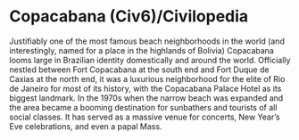# Copacabana (Civ6)/Civilopedia

Justifiably one of the most famous beach neighborhoods in the world (and interestingly, named for a place in the highlands of Bolivia) Copacabana looms large in Brazilian identity domestically and around the world. Officially nestled between Fort Copacabana at the south end and Fort Duque de Caxias at the north end, it was a luxurious neighborhood for the elite of Rio de Janeiro for most of its history, with the Copacabana Palace Hotel as its biggest landmark. In the 1970s when the narrow beach was expanded and the area became a booming destination for sunbathers and tourists of all social classes. It has served as a massive venue for concerts, New Year’s Eve celebrations, and even a papal Mass.